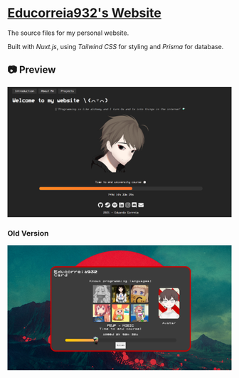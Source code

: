 # [Educorreia932's Website](https://educorreia932.dev/)

The source files for my personal website.  

Built with *Nuxt.js*, using *Tailwind CSS* for styling and *Prisma* for database.

## 📷 Preview

![Preview](preview.png)

### Old Version

![Old Preview](old_preview.png)
 